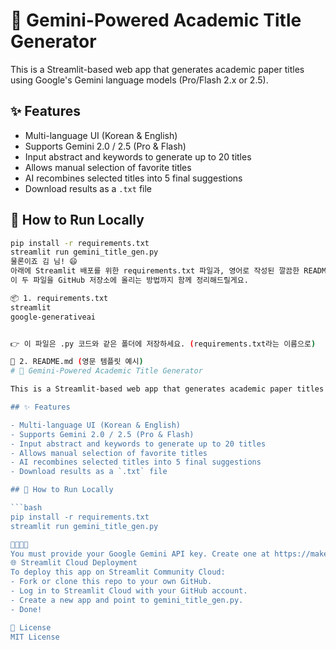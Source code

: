 # 📘 Gemini-Powered Academic Title Generator

This is a Streamlit-based web app that generates academic paper titles using Google's Gemini language models (Pro/Flash 2.x or 2.5).

## ✨ Features

- Multi-language UI (Korean & English)
- Supports Gemini 2.0 / 2.5 (Pro & Flash)
- Input abstract and keywords to generate up to 20 titles
- Allows manual selection of favorite titles
- AI recombines selected titles into 5 final suggestions
- Download results as a `.txt` file

## 🚀 How to Run Locally

```bash
pip install -r requirements.txt
streamlit run gemini_title_gen.py
물론이죠 김 님! 😄
아래에 Streamlit 배포를 위한 requirements.txt 파일과, 영어로 작성된 깔끔한 README.md 템플릿을 만들어드리고,
이 두 파일을 GitHub 저장소에 올리는 방법까지 함께 정리해드릴게요.

📦 1. requirements.txt
streamlit
google-generativeai


👉 이 파일은 .py 코드와 같은 폴더에 저장하세요. (requirements.txt라는 이름으로)

📘 2. README.md (영문 템플릿 예시)
# 📘 Gemini-Powered Academic Title Generator

This is a Streamlit-based web app that generates academic paper titles using Google's Gemini language models (Pro/Flash 2.x or 2.5).

## ✨ Features

- Multi-language UI (Korean & English)
- Supports Gemini 2.0 / 2.5 (Pro & Flash)
- Input abstract and keywords to generate up to 20 titles
- Allows manual selection of favorite titles
- AI recombines selected titles into 5 final suggestions
- Download results as a `.txt` file

## 🚀 How to Run Locally

```bash
pip install -r requirements.txt
streamlit run gemini_title_gen.py


You must provide your Google Gemini API key. Create one at https://makersuite.google.com/app/apikey.
🌐 Streamlit Cloud Deployment
To deploy this app on Streamlit Community Cloud:
- Fork or clone this repo to your own GitHub.
- Log in to Streamlit Cloud with your GitHub account.
- Create a new app and point to gemini_title_gen.py.
- Done!

📄 License
MIT License
